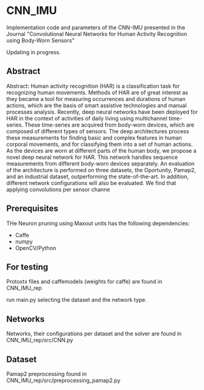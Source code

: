 # CNN_IMU
Implementation code and parameters of the CNN-IMU presented in the Journal "Convolutional Neural Networks for Human Activity Recognition using Body-Worn Sensors"

Updating in progress.

## Abstract
Abstract: Human activity recognition (HAR) is a classification task for recognizing human movements. Methods of HAR are of great interest as they became a tool for measuring occurrences and durations of human actions, which are the basis of smart assistive technologies and manual processes analysis. Recently, deep neural networks have been deployed for HAR in the context
of activities of daily living using multichannel time-series. These time-series are acquired from body-worn devices, which are composed of different types of sensors. The deep architectures process these measurements for finding basic and complex features in human corporal movements, and for classifying them into a set of human actions. As the devices are worn at different parts of the human body, we propose a novel deep neural network for HAR. This network handles sequence measurements from different body-worn devices separately. An evaluation of the architecture is performed on three datasets, the Oportunity, Pamap2, and an industrial dataset, outperforming the state-of-the-art. In addition, different network configurations will also be evaluated. We find that applying convolutions per sensor channe

## Prerequisites
THe Neuron pruning using Maxout units has the following dependencies:
- Caffe
- numpy
- OpenCV/Python


## For testing
Protoxtx files and caffemodels (weights for caffe) are found in CNN_IMU_rep

run main.py selecting the dataset and the network type.


## Networks 
Networks, their configurations per dataset and the solver are found in CNN_IMU_rep/src/CNN.py

## Dataset
Pamap2 preprocessing found in CNN_IMU_rep/src/preprocessing_pamap2.py
